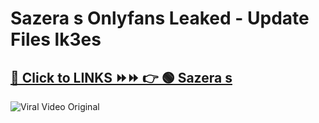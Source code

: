 
 # Sazera s Onlyfans Leaked - Update Files lk3es

## <h2><a href="https://clipsfans.com/Sazera_s&ref=git">🔗 Click to LINKS ⏩⏩ 👉 🟢 Sazera s </a></h2>

<a href="https://clipsfans.com/Sazera_s&ref=git" rel="nofollow" data-target="animated-image.originalLink"><img src="https://i.ibb.co.com/xMMVF88/686577567.gif" alt="Viral Video Original" style="max-width: 100%; display: inline-block;" data-target="animated-image.originalImage"></a>

